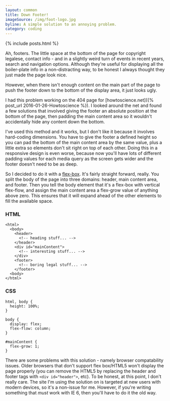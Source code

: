 ```yaml
---
layout: common
title: Down Footer!
imageSource: /img/foot-logo.jpg
byline: A simple solution to an annoying problem.
category: coding
---
```


{% include posts.html %}

Ah, footers. The little space at the bottom of the page for copyright legalese, contact info - and in a slightly weird turn of events in recent years, search and navigation options. Although they're useful for displaying all the boiler-plate info in a non-distracting way, to be honest I always thought they just made the page look nice.

However, when there isn't enough content on the main part of the page to push the footer down to the bottom of the display area, it just looks ugly.

I had this problem working on the 404 page for [howtoscience.net]({% post_url 2016-01-26-Howtoscience %}). I looked around the net and found a few solutions that involved giving the footer an absolute position at the bottom of the page, then padding the main content area so it wouldn't accidentally hide any content down the bottom.

I've used this method and it works, but I don't like it because it involves hard-coding dimensions. You have to give the footer a defined height so you can pad the bottom of the main content area by the same value, plus a little extra so elements don't sit right on top of each other. Doing this in a responsive design is even worse, because now you'll have lots of different padding values for each media query as the screen gets wider and the footer doesn't need to be as deep.

So I decided to do it with a [flex-box](https://scotch.io/tutorials/a-visual-guide-to-css3-flexbox-properties). It's fairly straight forward, really. You split the body of the page into three domains: header, main content area, and footer. Then you tell the body element that it's a flex-box with vertical flex-flow, and assign the main content area a flex-grow value of anything above zero. This ensures that it will expand ahead of the other elements to fill the available space.

### HTML

```
<html>
  <body>
    <header>
      <!-- heading stuff... -->
    </header>
    <div id="mainContent">
      <!-- interesting stuff... -->
    </div>
    <footer>
      <!-- boring legal stuff... -->
    </footer>
  <body>
</html>
```

### CSS

```
html, body {
  height: 100%;
}

body {
  display: flex;
  flex-flow: column;
}

#mainContent {
  flex-grow: 1;
}
```

There are some problems with this solution - namely browser compatability issues. Older browsers that don't support flex box/HTML5 won't display the page properly (you can remove the HTML5 by replacing the header and footer tags with ```<div id="header">```, etc). To be honest, at this point, I don't really care. The site I'm using the solution on is targeted at new users with modern devices, so it's a non-issue for me. However, if you're writing something that _must_ work with IE 6, then you'll have to do it the old way.
